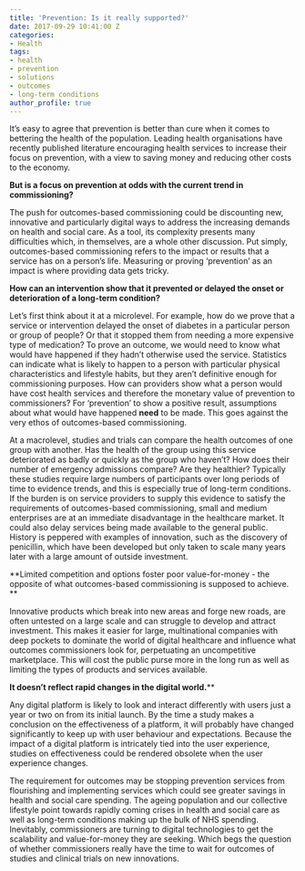 ```yaml
---
title: 'Prevention: Is it really supported?'
date: 2017-09-29 10:41:00 Z
categories:
- Health
tags:
- health
- prevention
- solutions
- outcomes
- long-term conditions
author_profile: true
---
```


It’s easy to agree that prevention is better than cure when it comes to bettering the health of the population. Leading health organisations have recently published literature encouraging health services to increase their focus on prevention, with a view to saving money and reducing other costs to the economy.

**But is a focus on prevention at odds with the current trend in commissioning?**

The push for outcomes-based commissioning could be discounting new, innovative and particularly digital ways to address the increasing demands on health and social care. As a tool, its complexity presents many difficulties which, in themselves, are a whole other discussion. Put simply, outcomes-based commissioning refers to the impact or results that a service has on a person’s life. Measuring or proving ‘prevention’ as an impact is where providing data gets tricky.

**How can an intervention show that it prevented or delayed the onset or deterioration of a long-term condition?**

Let’s first think about it at a microlevel. For example, how do we prove that a service or intervention delayed the onset of diabetes in a particular person or group of people? Or that it stopped them from needing a more expensive type of medication? To prove an outcome, we would need to know what would have happened if they hadn’t otherwise used the service. Statistics can indicate what is likely to happen to a person with particular physical characteristics and lifestyle habits, but they aren’t definitive enough for commissioning purposes. How can providers show what a person would have cost health services and therefore the monetary value of prevention to commissioners? For ‘prevention’ to show a positive result, assumptions about what would have happened **need** to be made. This goes against the very ethos of outcomes-based commissioning.

At a macrolevel, studies and trials can compare the health outcomes of one group with another. Has the health of the group using this service deteriorated as badly or quickly as the group who haven’t? How does their number of emergency admissions compare? Are they healthier? Typically these studies require large numbers of participants over long periods of time to evidence trends, and this is especially true of long-term conditions. If the burden is on service providers to supply this evidence to satisfy the requirements of outcomes-based commissioning, small and medium enterprises are at an immediate disadvantage in the healthcare market. It could also delay services being made available to the general public. History is peppered with examples of innovation, such as the discovery of penicillin, which have been developed but only taken to scale many years later with a large amount of outside investment.

**Limited competition and options foster poor value-for-money - the opposite of what outcomes-based commissioning is supposed to achieve. **

Innovative products which break into new areas and forge new roads, are often untested on a large scale and can struggle to develop and attract investment. This makes it easier for large, multinational companies with deep pockets to dominate the world of digital healthcare and influence what outcomes commissioners look for, perpetuating an uncompetitive marketplace. This will cost the public purse more in the long run as well as limiting the types of products and services available.

**It doesn’t reflect rapid changes in the digital world.****

Any digital platform is likely to look and interact differently with users just a year or two on from its initial launch. By the time a study makes a conclusion on the effectiveness of a platform, it will probably have changed significantly to keep up with user behaviour and expectations. Because the impact of a digital platform is intricately tied into the user experience, studies on effectiveness could be rendered obsolete when the user experience changes.

The requirement for outcomes may be stopping prevention services from flourishing and implementing services which could see greater savings in health and social care spending. The ageing population and our collective lifestyle point towards rapidly coming crises in health and social care as well as long-term conditions making up the bulk of NHS spending. Inevitably, commissioners are turning to digital technologies to get the scalability and value-for-money they are seeking. Which begs the question of whether commissioners really have the time to wait for outcomes of studies and clinical trials on new innovations. 